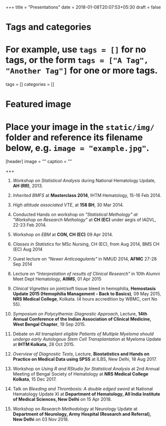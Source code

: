 +++
title = "Presentations"
date = 2018-01-08T20:07:53+05:30
draft = false

# Tags and categories
# For example, use `tags = []` for no tags, or the form `tags = ["A Tag", "Another Tag"]` for one or more tags.
tags = []
categories = []

# Featured image
# Place your image in the `static/img/` folder and reference its filename below, e.g. `image = "example.jpg"`.
[header]
image = ""
caption = ""

+++

1. _Workshop on Statistical Analysis_  during National Hematology Update, **AH (RR)**, 2013.

1. _Inherited BMFS_ at **Masterclass 2014**, IHTM Hematology, 15-16 Feb 2014.

2. _High altitude associated VTE_, at **158 BH**, 30 Mar 2014.

3. Conducted Hands on workshop on _"Statistical Methology" at "Workshop on Research Methology"_ at **CH (EC)** under aegis of IADVL, 22-23 Feb 2014.

4. Workshop on _EBM_ at **CON, CH (EC)** 09 Apr 2014.

5. _Classes in Statistics_ for MSc Nursing, CH (EC), from Aug 2014, BMS CH (EC) Aug 2014

6. Guest lecture on _"Newer Anticoagulants"_ in NMUD 2014, **AFMC** 27-28 Sep 2014

7. Lecture on _"Interpretation of results of Clinical Research"_ in 10th Alumni Meet Dept Hematology, **AIIMS**, 01 Apr 2015

8. _Clinical Vignettes_ on joint/soft tissue bleed in hemophilia, **Hemostasis Update 2015 (Hemophilia Management - Back to Basics)**, 09 May 2015, **NRS Medical College**, Kolkata. (4 hours accredition by WBMC, cert No 55).

9. _Symposium on Polycythemia: Diagnostic Approach_, Lecture, **14th Annual Conference of the Indian Association of Clinical Medicine, West Bengal Chapter**, 19 Sep 2015.

10. Debate on _All transplant eligible Patients of Multiple Myeloma should undergo early Autologous Stem Cell Transplantation_ at Myeloma Update at **IHTM Kolkata**, 28 Oct 2015.

11. _Overview of Diagnostic Tests_, Lecture, **Biostatistics and Hands on Practice on Medical Data using SPSS** at ILBS, New Delhi, 18 Aug 2017.

12. Workshop on _Using R and RStudio for Statistical Analysis_ at 2nd Annual Meeting of Bengal Society of Hematology at **NRS Medical College Kolkata**, 15 Dec 2017.

13. Talk on _Bleeding and Thrombosis: A double edged sword_ at National Hematology Update XI at **Department of Hematology, All India Institute of Medical Sciences, New Delhi** on 15 Apr 2018.

14. Workshop on _Research Methodology_ at Neurology Update at **Department of Neurology, Army Hospital (Research and Referral), New Delhi** on 03 Nov 2018.

